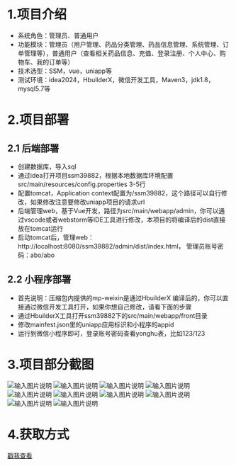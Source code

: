 # 1.项目介绍
- 系统角色：管理员、普通用户
- 功能模块：管理员（用户管理、药品分类管理、药品信息管理、系统管理、订单管理等），普通用户（查看相关药品信息、充值、登录注册、个人中心、购物车、我的订单等）
- 技术选型：SSM，vue，uniapp等
- 测试环境：idea2024，HbuilderX，微信开发工具，Maven3，jdk1.8，mysql5.7等
# 2.项目部署
## 2.1 后端部署
- 创建数据库，导入sql
- 通过idea打开项目ssm39882，根据本地数据库环境配置src/main/resources/config.properties 3-5行
- 配置tomcat，Application context配置为/ssm39882，这个路径可以自行修改，如果修改注意要修改uniapp项目的请求url
- 后端管理web，基于Vue开发，路径为src/main/webapp/admin，你可以通过vscode或者webstorm等IDE工具进行修改，本项目的将编译后的dist直接放在tomcat运行
- 启动tomcat后，管理web：http://localhost:8080/ssm39882/admin/dist/index.html， 管理员账号密码：abo/abo
## 2.2 小程序部署
- 首先说明：压缩包内提供的mp-weixin是通过HbuilderX 编译后的，你可以直接通过微信开发工具打开，如果你想自己修改，请看下面的步骤
- 通过HbuilderX工具打开ssm39882下的src/main/webapp/front目录
- 修改mainfest.json里的uniapp应用标识和小程序的appid
- 运行到微信小程序即可，登录账号密码查看yonghu表，比如123/123
# 3.项目部分截图
![输入图片说明](1.png)
![输入图片说明](2.png)
![输入图片说明](3.png)
![输入图片说明](4.png)
![输入图片说明](5.png)
![输入图片说明](6.png)
![输入图片说明](7.png)
![输入图片说明](8.png)
![输入图片说明](9.png)
![输入图片说明](91.png)


# 4.获取方式
[戳我查看](https://gitee.com/aven999/mall)
